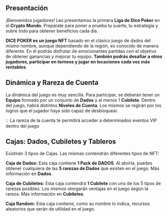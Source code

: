 ## Presentación

¡Bienvenidos jugadores! Les presentamos la primera **Liga de Dice Poker** en el **Crypto Mundo**. Prepárate para poner a prueba tu suerte, tu estrategia y sobre todo para obtener beneficios cada día.

**DICE POKER es un juego NFT** basado en el clásico juego de dados del mismo nombre, aunque dependiendo de la región, es conocido de manera diferente. En él podrás disfrutar de emocionantes partidas con el objetivo de obtener ganancias y mejorar tu equipo. **También podrás desafiar a otros jugadores, participar en torneos y jugar en locaciones cada vez más rentables**.

## Dinámica y Rareza de Cuenta

La dinámica del juego es muy sencilla. Para participar, se deberán tener un **Equipo** formado por un conjunto de **Dados** y al menos 1 **Cubilete**. Dentro del juego, habrá distintos **Niveles de Cuenta**. Los mismos se regirán por los logros que el jugador haya sido capaz de desbloquear.

💡 La rareza de la cuenta te permitirá acceder a determinados eventos VIP dentro del juego

## Cajas: Dados, Cubiletes y Tableros

Existirán 3 tipos de Cajas. Las mismas contendrán diferentes tipos de NFT:

**Caja de Dados:** Esta caja contiene **1 Pack de DADOS**. Al abrirla, puedes obtener cualquiera de las **5 rarezas de Dados** que existen en el juego. Más información en **Dados**.

**Caja de Cubiletes:** Esta caja contendrá **1 Cubilete** con uno de los 5 tipos de rarezas posibles. Los mismos otorgarán ventajas en el juego según la rareza. Más información en **Cubiletes**.

**Caja Random:** Esta caja contiene, como su nombre lo indica, recursos aleatorios que serán de utilidad en el juego.
